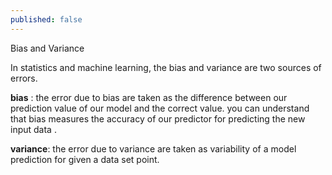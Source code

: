 ```yaml
---
published: false
---
```


<script type="text/javascript" src="http://cdn.mathjax.org/mathjax/latest/MathJax.js?config=default"></script>

Bias and Variance
 
   In statistics and machine learning, the bias and variance are two sources of errors.
  
  **bias** : the error due to bias are taken as the difference between our prediction value of our model and the correct value. you can understand that bias measures the accuracy of our predictor for predicting the new input data .
  
  **variance**: the error due to variance are taken as variability of a model prediction for given a data set point.